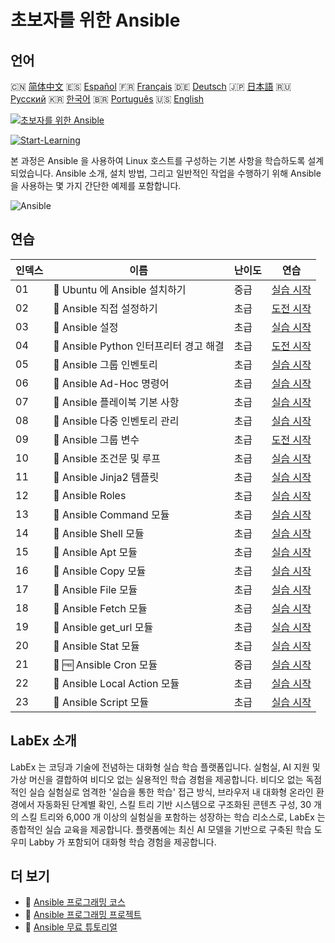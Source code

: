 # 초보자를 위한 Ansible

## 언어

🇨🇳 [简体中文](README_zh.md) 🇪🇸 [Español](README_es.md) 🇫🇷 [Français](README_fr.md) 🇩🇪 [Deutsch](README_de.md) 🇯🇵 [日本語](README_ja.md) 🇷🇺 [Русский](README_ru.md) 🇰🇷 [한국어](README_ko.md) 🇧🇷 [Português](README_pt.md) 🇺🇸 [English](README.md) 

[![초보자를 위한 Ansible](https://cover-creator.labex.io/ansible-for-beginners.png?lang=ko)](https://labex.io/ko/courses/ansible-for-beginners)

[![Start-Learning](https://img.shields.io/badge/Start-Learning-whitesmoke?style=for-the-badge)](https://labex.io/ko/courses/ansible-for-beginners)

본 과정은 Ansible 을 사용하여 Linux 호스트를 구성하는 기본 사항을 학습하도록 설계되었습니다. Ansible 소개, 설치 방법, 그리고 일반적인 작업을 수행하기 위해 Ansible 을 사용하는 몇 가지 간단한 예제를 포함합니다.

![Ansible](https://img.shields.io/badge/Ansible-whitesmoke?style=for-the-badge&logo=ansible)


## 연습

|   인덱스 | 이름                                    | 난이도   | 연습                                                                                                                              |
|----------|-----------------------------------------|----------|-----------------------------------------------------------------------------------------------------------------------------------|
|       01 | 📖  Ubuntu 에 Ansible 설치하기          | 중급     | <a target='_blank' href='https://labex.io/ko/tutorials/ansible-ansible-installation-on-ubuntu-67172'>실습 시작</a>                |
|       02 | 🎯  Ansible 직접 설정하기               | 초급     | <a target='_blank' href='https://labex.io/ko/tutorials/ansible-setup-ansible-by-yourself-390383'>도전 시작</a>                    |
|       03 | 📖  Ansible 설정                        | 초급     | <a target='_blank' href='https://labex.io/ko/tutorials/ansible-ansible-configuration-390437'>실습 시작</a>                        |
|       04 | 🎯  Ansible Python 인터프리터 경고 해결 | 초급     | <a target='_blank' href='https://labex.io/ko/tutorials/ansible-resolving-ansible-python-interpreter-warning-390490'>도전 시작</a> |
|       05 | 📖  Ansible 그룹 인벤토리               | 초급     | <a target='_blank' href='https://labex.io/ko/tutorials/ansible-ansible-groups-inventory-290160'>실습 시작</a>                     |
|       06 | 📖  Ansible Ad-Hoc 명령어               | 초급     | <a target='_blank' href='https://labex.io/ko/tutorials/ansible-ansible-ad-hoc-commands-390441'>실습 시작</a>                      |
|       07 | 📖  Ansible 플레이북 기본 사항          | 초급     | <a target='_blank' href='https://labex.io/ko/tutorials/ansible-ansible-playbook-basics-390426'>실습 시작</a>                      |
|       08 | 📖  Ansible 다중 인벤토리 관리          | 초급     | <a target='_blank' href='https://labex.io/ko/tutorials/ansible-manage-multiple-ansible-inventories-290193'>실습 시작</a>          |
|       09 | 🎯  Ansible 그룹 변수                   | 초급     | <a target='_blank' href='https://labex.io/ko/tutorials/ansible-ansible-group-variables-96690'>도전 시작</a>                       |
|       10 | 📖  Ansible 조건문 및 루프              | 초급     | <a target='_blank' href='https://labex.io/ko/tutorials/ansible-ansible-conditionals-and-loops-390455'>실습 시작</a>               |
|       11 | 📖  Ansible Jinja2 템플릿               | 초급     | <a target='_blank' href='https://labex.io/ko/tutorials/ansible-ansible-jinja2-templates-390470'>실습 시작</a>                     |
|       12 | 📖  Ansible Roles                       | 초급     | <a target='_blank' href='https://labex.io/ko/tutorials/ansible-ansible-roles-390467'>실습 시작</a>                                |
|       13 | 📖  Ansible Command 모듈                | 초급     | <a target='_blank' href='https://labex.io/ko/tutorials/ansible-ansible-command-module-290161'>실습 시작</a>                       |
|       14 | 📖  Ansible Shell 모듈                  | 초급     | <a target='_blank' href='https://labex.io/ko/tutorials/ansible-ansible-shell-module-289409'>실습 시작</a>                         |
|       15 | 📖  Ansible Apt 모듈                    | 초급     | <a target='_blank' href='https://labex.io/ko/tutorials/ansible-ansible-apt-module-289651'>실습 시작</a>                           |
|       16 | 📖  Ansible Copy 모듈                   | 초급     | <a target='_blank' href='https://labex.io/ko/tutorials/ansible-ansible-copy-module-289653'>실습 시작</a>                          |
|       17 | 📖  Ansible File 모듈                   | 초급     | <a target='_blank' href='https://labex.io/ko/tutorials/ansible-ansible-file-module-289654'>실습 시작</a>                          |
|       18 | 📖  Ansible Fetch 모듈                  | 초급     | <a target='_blank' href='https://labex.io/ko/tutorials/ansible-ansible-fetch-module-290159'>실습 시작</a>                         |
|       19 | 📖  Ansible get_url 모듈                | 초급     | <a target='_blank' href='https://labex.io/ko/tutorials/ansible-ansible-get-url-module-290188'>실습 시작</a>                       |
|       20 | 📖  Ansible Stat 모듈                   | 초급     | <a target='_blank' href='https://labex.io/ko/tutorials/ansible-ansible-stat-module-290192'>실습 시작</a>                          |
|       21 | 📖 🆓 Ansible Cron 모듈                 | 중급     | <a target='_blank' href='https://labex.io/ko/tutorials/ansible-ansible-cron-module-290157'>실습 시작</a>                          |
|       22 | 📖  Ansible Local Action 모듈           | 초급     | <a target='_blank' href='https://labex.io/ko/tutorials/ansible-ansible-local-action-module-290189'>실습 시작</a>                  |
|       23 | 📖  Ansible Script 모듈                 | 초급     | <a target='_blank' href='https://labex.io/ko/tutorials/ansible-ansible-script-module-289411'>실습 시작</a>                        |

## LabEx 소개

LabEx 는 코딩과 기술에 전념하는 대화형 실습 학습 플랫폼입니다. 실험실, AI 지원 및 가상 머신을 결합하여 비디오 없는 실용적인 학습 경험을 제공합니다. 비디오 없는 독점적인 실습 실험실로 엄격한 '실습을 통한 학습' 접근 방식, 브라우저 내 대화형 온라인 환경에서 자동화된 단계별 확인, 스킬 트리 기반 시스템으로 구조화된 콘텐츠 구성, 30 개의 스킬 트리와 6,000 개 이상의 실험실을 포함하는 성장하는 학습 리소스로, LabEx 는 종합적인 실습 교육을 제공합니다. 플랫폼에는 최신 AI 모델을 기반으로 구축된 학습 도우미 Labby 가 포함되어 대화형 학습 경험을 제공합니다.

## 더 보기

- 🔗 [Ansible 프로그래밍 코스](https://github.com/labex-labs/awesome-programming-courses)
- 🔗 [Ansible 프로그래밍 프로젝트](https://github.com/labex-labs/awesome-programming-projects)
- 🔗 [Ansible 무료 튜토리얼](https://github.com/labex-labs/ansible-free-tutorials)

